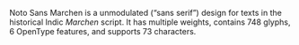 Noto Sans Marchen is a unmodulated (“sans serif”) design for texts in the historical Indic _Marchen_ script. It has multiple weights, contains 748 glyphs, 6 OpenType features, and supports 73 characters.